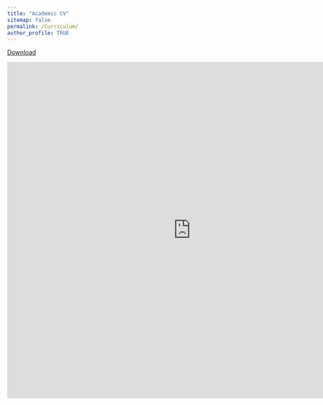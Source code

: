 ```yaml
---
title: "Academic CV"
sitemap: false
permalink: /Curriculum/
author_profile: TRUE
---
```

<a href="https://drive.google.com/file/d/1uqjdCXKV8HIjW15hvdoxWfhr7aoS3h-y/view?pli=1" target="_blank">Download</a>
       <div align="right" /> 
<embed src="https://samueladeyanju.com/images/SamuelAdeyanjuCV.pdf" 
       type="application/pdf"
       width="850"
      height="780"/>


